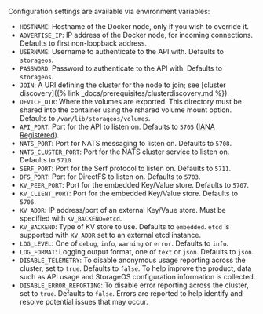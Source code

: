 Configuration settings are available via environment variables:

* `HOSTNAME`: Hostname of the Docker node, only if you wish to override it.
* `ADVERTISE_IP`: IP address of the Docker node, for incoming connections.  Defaults to first non-loopback address.
* `USERNAME`: Username to authenticate to the API with.  Defaults to `storageos`.
* `PASSWORD`: Password to authenticate to the API with.  Defaults to `storageos`.
* `JOIN`: A URI defining the cluster for the node to join; see [cluster discovery]({% link _docs/prerequisites/clusterdiscovery.md %}).
* `DEVICE_DIR`: Where the volumes are exported.  This directory must be shared into the container using the rshared volume mount option. Defaults to `/var/lib/storageos/volumes`.
* `API_PORT`: Port for the API to listen on.  Defaults to `5705` ([IANA Registered](https://www.iana.org/assignments/service-names-port-numbers/service-names-port-numbers.xhtml?search=5705)).
* `NATS_PORT`: Port for NATS messaging to listen on.  Defaults to `5708`.
* `NATS_CLUSTER_PORT`: Port for the NATS cluster service to listen on.  Defaults to `5710`.
* `SERF_PORT`: Port for the Serf protocol to listen on.  Defaults to `5711`.
* `DFS_PORT`: Port for DirectFS to listen on.  Defaults to `5703`.
* `KV_PEER_PORT`: Port for the embedded Key/Value store. Defaults to `5707`.
* `KV_CLIENT_PORT`: Port for the embedded Key/Value store. Defaults to `5706`.
* `KV_ADDR`: IP address/port of an external Key/Vaue store.  Must be specified with `KV_BACKEND=etcd`.
* `KV_BACKEND`: Type of KV store to use. Defaults to `embedded`. `etcd` is supported with `KV_ADDR` set to an external etcd instance.
* `LOG_LEVEL`: One of `debug`, `info`, `warning` or `error`.  Defaults to `info`.
* `LOG_FORMAT`: Logging output format, one of `text` or `json`.  Defaults to `json`.
* `DISABLE_TELEMETRY`: To disable anonymous usage reporting across the cluster, set to `true`. Defaults to `false`. To help improve the product, data such as API usage and StorageOS configuration information is collected.
* `DISABLE_ERROR_REPORTING`: To disable error reporting across the cluster, set to `true`. Defaults to `false`. Errors are reported to help identify and resolve potential issues that may occur.
